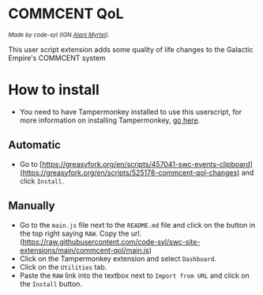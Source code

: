 # COMMCENT QoL
<small><i>Made by code-syl (IGN <a href="https://www.swcombine.com/profiles/index.php?c=1&tHand=Alani+Myrtel">Alani Myrtel</a>).</i></small>

This user script extension adds some quality of life changes to the Galactic Empire's COMMCENT system

# How to install
* You need to have Tampermonkey installed to use this userscript, for more information on installing Tampermonkey, [go here](https://www.tampermonkey.net/).

## Automatic
* Go to [https://greasyfork.org/en/scripts/457041-swc-events-clipboard](https://greasyfork.org/en/scripts/525178-commcent-qol-changes) and click `Install`.

## Manually
* Go to the `main.js` file next to the `README.md` file and click on the button in the top right saying `RAW`. Copy the url. (https://raw.githubusercontent.com/code-syl/swc-site-extensions/main/commcent-qol/main.js)
* Click on the Tampermonkey extension and select `Dashboard`.
* Click on the `Utilities` tab.
* Paste the `RAW` link into the textbox next to `Import from URL` and click on the `Install` button.
